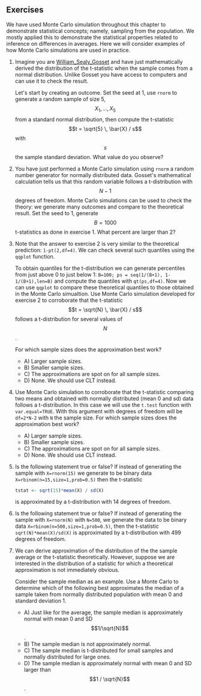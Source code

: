## Exercises

We have used Monte Carlo simulation throughout this chapter to demonstrate statistical concepts; namely, sampling from the population. We mostly applied this to demonstrate the statistical properties related to inference on differences in averages. Here we will consider examples of how Monte Carlo simulations are used in practice. 

1. Imagine you are [William_Sealy_Gosset](https://en.wikipedia.org/wiki/William_Sealy_Gosset) and have just mathematically derived the distribution of the t-statistic when the sample comes from a normal distribution. Unlike Gosset you have access to computers and can use it to check the result. 

    Let's start by creating an outcome.
Set the seed at 1, use `rnorm` to generate a random sample of size 5, $$X_1, \dots, X_5$$ from a standard normal distribution, then compute the t-statistic $$t = \sqrt{5} \, \bar{X} / s$$ with $$s$$ the sample standard deviation. What value do you observe?



2. You have just performed a Monte Carlo simulation using `rnorm` a random number generator for normally distributed data. Gosset's mathematical calculation tells us that this random variable follows a t-distribution with $$N-1$$ degrees of freedom. Monte Carlo simulations can be used to check the theory: we generate many outcomes and compare to the theoretical result. Set the seed to 1, generate $$B=1000$$ t-statistics as done in exercise 1. What percent are larger than 2?


3. Note that the answer to exercise 2 is very similar to the theoretical prediction: `1-pt(2,df=4)`. We can check several such quantiles using the `qqplot` function. 

    To obtain quantiles for the t-distribution we can generate percentiles from just above 0 to just below 1: `B=100; ps = seq(1/(B+1), 1-1/(B+1),len=B)` and compute the quantiles with `qt(ps,df=4)`. Now we can use `qqplot` to compare these theoretical quantiles to those obtained in the Monte Carlo simualtion. Use Monte Carlo simulation developed for exercise 2 to corroborate that the t-statistic $$t = \sqrt{N} \, \bar{X} / s$$ follows a t-distribution for several values of $$N$$. 

    For which sample sizes does the approximation best work?
    
    - A) Larger sample sizes.
    - B) Smaller sample sizes.
    - C) The approximations are spot on for all sample sizes.
    - D) None. We should use CLT instead.




4. Use Monte Carlo simulation to corroborate that the t-statistic comparing two means and obtained with normally distributed (mean 0 and sd) data follows a t-distribution. In this case we will use the `t.test` function with `var.equal=TRUE`. With this argument with degrees of freedom will be `df=2*N-2` with `N` the sample size.  For which sample sizes does the approximation best work?
    - A) Larger sample sizes.
    - B) Smaller sample sizes.
    - C) The approximations are spot on for all sample sizes.
    - D) None. We should use CLT instead.



5. Is the following statement true or false? If instead of generating the sample with `X=rnorm(15)` we generate to be binary data `X=rbinom(n=15,size=1,prob=0.5)` then the t-statistic

    
    ```r
    tstat <- sqrt(15)*mean(X) / sd(X)
    ```

    is approximated by a t-distribution with 14 degrees of freedom. 


6. Is the following statement true or false? If instead of generating the sample with `X=rnorm(N)` with `N=500`, we generate the data to be binary data `X=rbinom(n=500,size=1,prob=0.5)`, then the t-statistic `sqrt(N)*mean(X)/sd(X)` is approximated by a t-distribution with 499 degrees of freedom. 



7. We can derive approximation of the distribution of the the sample average or the t-statistic theoretically. However, suppose we are interested in the distribution of a statistic for which a theoretical approximation is not immediately obvious. 

    Consider the sample median as an example. Use a Monte Carlo to determine which of the following best approximates the median of a sample taken from normally distributed population with mean 0 and standard deviation 1.
    
    - A) Just like for the average, the sample median is approximately normal with mean 0 and SD $$1/\sqrt{N}$$.
    - B) The sample median is not approximately normal.
    - C) The sample median is t-distributed for small samples and normally distributed for large ones.
    - D) The sample median is approximately normal with mean 0 and SD larger than $$1 / \sqrt{N}$$.


